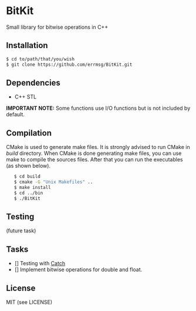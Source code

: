 # BitKit
Small library for bitwise operations in C++

## Installation
```bash
$ cd to/path/that/you/wish
$ git clone https://github.com/errmsg/BitKit.git
```

## Dependencies
* C++ STL

**IMPORTANT NOTE:** Some functions use I/O functions but <iostream> is not included by default.

## Compilation
CMake is used to generate make files. It is strongly advised to run CMake in *build* directory.
When CMake is done generating make files, you can use make to compile the sources files. After that
you can run the executables (as shown below).

```bash
   $ cd build
   $ cmake -G "Unix Makefiles" ..
   $ make install
   $ cd ../bin
   $ ./BitKit
```

## Testing
(future task)

## Tasks
- [] Testing with [Catch](https://github.com/philsquared/Catch.git)
- [] Implement bitwise operations for double and float.

## License
MIT (see LICENSE)
